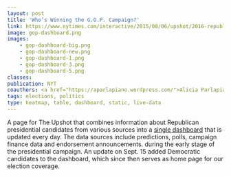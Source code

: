 ```yaml
---
layout: post
title: 'Who’s Winning the G.O.P. Campaign?'
link: https://www.nytimes.com/interactive/2015/08/06/upshot/2016-republican-presidential-candidates-dashboard.html
image: gop-dashboard.png
images:
    - gop-dashboard-big.png
    - gop-dashboard-new.png
    - gop-dashboard-1.png
    - gop-dashboard-3.png
    - gop-dashboard-5.png
classes:
publication: NYT
coauthors: <a href="https://aparlapiano.wordpress.com/">Alicia Parlapiano</a>, <a href="https://thescoop.org/">Derek Willis</a> & David Leonhardt
tags: elections, politics
type: heatmap, table, dashboard, static, live-data
---
```


A page for The Upshot that combines information about Republican presidential candidates from various sources into a [single dashboard]({link}) that is updated every day. The data sources include predictions, polls, campaign finance data and endorsement announcements. during the early stage of the presidential campaign. An update on Sept. 15 added Democratic candidates to the dashboard, which since then serves as home page for our election coverage.
